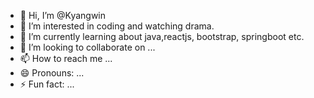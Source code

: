 - 👋 Hi, I’m @Kyangwin
- 👀 I’m interested in coding and watching drama.
- 🌱 I’m currently learning about java,reactjs, bootstrap, springboot etc. 
- 💞️ I’m looking to collaborate on ...
- 📫 How to reach me ...
- 😄 Pronouns: ...
- ⚡ Fun fact: ...

<!---
Kyangwin/Kyangwin is a ✨ special ✨ repository because its `README.md` (this file) appears on your GitHub profile.
You can click the Preview link to take a look at your changes.
--->
